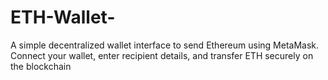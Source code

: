 # ETH-Wallet-
A simple decentralized wallet interface to send Ethereum using MetaMask. Connect your wallet, enter recipient details, and transfer ETH securely on the blockchain
